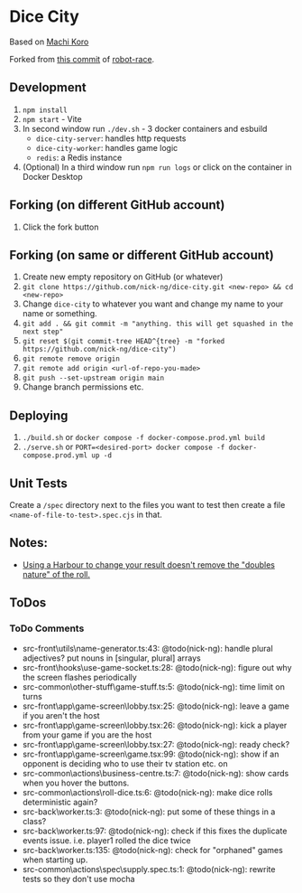 # Dice City

Based on [Machi Koro](https://boardgamegeek.com/boardgame/143884/machi-koro)

Forked from [this commit](https://github.com/nick-ng/robot-race/tree/4e2171de5a381738632dc7b82158660d9dde2bb7) of [robot-race](https://github.com/nick-ng/robot-race).

## Development

1. `npm install`
2. `npm start` - Vite
3. In second window run `./dev.sh` - 3 docker containers and esbuild
   - `dice-city-server`: handles http requests
   - `dice-city-worker`: handles game logic
   - `redis`: a Redis instance
4. (Optional) In a third window run `npm run logs` or click on the container in Docker Desktop

## Forking (on different GitHub account)

1. Click the fork button

## Forking (on same or different GitHub account)

1. Create new empty repository on GitHub (or whatever)
2. `git clone https://github.com/nick-ng/dice-city.git <new-repo> && cd <new-repo>`
3. Change `dice-city` to whatever you want and change my name to your name or something.
4. `git add . && git commit -m "anything. this will get squashed in the next step"`
5. `git reset $(git commit-tree HEAD^{tree} -m "forked https://github.com/nick-ng/dice-city")`
6. `git remote remove origin`
7. `git remote add origin <url-of-repo-you-made>`
8. `git push --set-upstream origin main`
9. Change branch permissions etc.

## Deploying

1. `./build.sh` or `docker compose -f docker-compose.prod.yml build`
2. `./serve.sh` or `PORT=<desired-port> docker compose -f docker-compose.prod.yml up -d`

## Unit Tests

Create a `/spec` directory next to the files you want to test then create a file `<name-of-file-to-test>.spec.cjs` in that.

## Notes:

- [Using a Harbour to change your result doesn't remove the "doubles nature" of the roll.](https://boardgamegeek.com/thread/1312128/amusement-park-harbour)

## ToDos

### ToDo Comments

- src-front\utils\name-generator.ts:43: @todo(nick-ng): handle plural adjectives? put nouns in [singular, plural] arrays
- src-front\hooks\use-game-socket.ts:28: @todo(nick-ng): figure out why the screen flashes periodically
- src-common\other-stuff\game-stuff.ts:5: @todo(nick-ng): time limit on turns
- src-front\app\game-screen\lobby.tsx:25: @todo(nick-ng): leave a game if you aren't the host
- src-front\app\game-screen\lobby.tsx:26: @todo(nick-ng): kick a player from your game if you are the host
- src-front\app\game-screen\lobby.tsx:27: @todo(nick-ng): ready check?
- src-front\app\game-screen\game.tsx:99: @todo(nick-ng): show if an opponent is deciding who to use their tv station etc. on
- src-common\actions\business-centre.ts:7: @todo(nick-ng): show cards when you hover the buttons.
- src-common\actions\roll-dice.ts:6: @todo(nick-ng): make dice rolls deterministic again?
- src-back\worker.ts:3: @todo(nick-ng): put some of these things in a class?
- src-back\worker.ts:97: @todo(nick-ng): check if this fixes the duplicate events issue. i.e. player1 rolled the dice twice
- src-back\worker.ts:135: @todo(nick-ng): check for "orphaned" games when starting up.
- src-common\actions\spec\supply.spec.ts:1: @todo(nick-ng): rewrite tests so they don't use mocha
